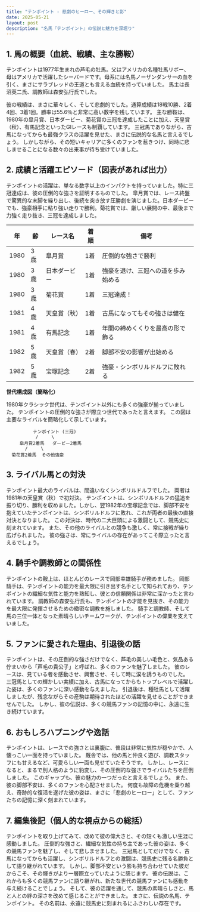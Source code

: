 ```yaml
---
title: "テンポイント - 悲劇のヒーロー、その輝きと影"
date: 2025-05-21
layout: post
description: "名馬『テンポイント』の伝説と魅力を深堀り"
---
```


## 1. 馬の概要（血統、戦績、主な勝鞍）

テンポイントは1977年生まれの芦毛の牡馬。父はアメリカの名種牡馬リボー、母はアメリカで活躍したシーバードです。母系には名馬ノーザンダンサーの血を引く、まさにサラブレッドの王道とも言える血統を持っていました。  馬主は長沼英二氏、調教師は森安弘行氏でした。

彼の戦績は、まさに華々しく、そして悲劇的でした。通算成績は18戦10勝、2着4回、3着1回。勝率は55.6％と非常に高い数字を残しています。  主な勝鞍は、1980年の皐月賞、日本ダービー、菊花賞の三冠を達成したことに加え、天皇賞（秋）、有馬記念といったGIレースも制覇しています。  三冠馬でありながら、古馬になってからも最強クラスの活躍を見せた、まさに伝説的な名馬と言えるでしょう。  しかしながら、その短いキャリアに多くのファンを惹きつけ、同時に悲しませることになる数々の出来事が待ち受けていました。


## 2. 成績と活躍エピソード（図表があれば出力）

テンポイントの活躍は、単なる数字以上のインパクトを持っていました。特に三冠達成は、彼の圧倒的な強さを証明するものでした。  皐月賞では、レース終盤で驚異的な末脚を繰り出し、後続を突き放す圧勝劇を演じました。日本ダービーでも、強豪相手に粘り強い走りで勝利。菊花賞では、厳しい展開の中、最後まで力強く走り抜き、三冠を達成しました。

| 年 | 齢 | レース名          | 着順 | 備考                                         |
|---|----|-------------------|-----|---------------------------------------------|
| 1980 | 3歳 | 皐月賞            | 1着 | 圧倒的な強さで勝利                         |
| 1980 | 3歳 | 日本ダービー        | 1着 | 強豪を退け、三冠への道を歩み始める             |
| 1980 | 3歳 | 菊花賞            | 1着 | 三冠達成！                               |
| 1981 | 4歳 | 天皇賞（秋）        | 1着 | 古馬になってもその強さは健在                 |
| 1981 | 4歳 | 有馬記念          | 1着 | 年間の締めくくりを最高の形で飾る             |
| 1982 | 5歳 | 天皇賞（春）        | 2着 | 脚部不安の影響が出始める                     |
| 1982 | 5歳 | 宝塚記念          | 2着 | 強豪・シンボリルドルフに敗れる               |


**世代構成図（簡略化）**

1980年クラシック世代は、テンポイント以外にも多くの強豪が揃っていました。  テンポイントの圧倒的な強さが際立つ世代であったと言えます。  この図は主要なライバルを簡略化して示しています。

```
          テンポイント (三冠)
           /     \
     皐月賞2着馬   ダービー2着馬
       /     \
  菊花賞2着馬  その他強豪
```


## 3. ライバル馬との対決

テンポイント最大のライバルは、間違いなくシンボリルドルフでした。  両者は1981年の天皇賞（秋）で初対決。  テンポイントは、シンボリルドルフの猛追を振り切り、勝利を収めました。しかし、翌1982年の宝塚記念では、脚部不安を抱えていたテンポイントは、シンボリルドルフに敗れ、これが両者の最後の直接対決となりました。  この対決は、時代の二大巨頭による激闘として、競馬史に刻まれています。  また、その他のライバルとの競争も激しく、常に接戦が繰り広げられました。  彼の強さは、常にライバルの存在があってこそ際立ったと言えるでしょう。


## 4. 騎手や調教師との関係性

テンポイントの鞍上は、ほとんどのレースで岡部幸雄騎手が務めました。  岡部騎手は、テンポイントの能力を最大限に引き出す名手として知られており、テンポイントの繊細な気性と能力を熟知し、彼との信頼関係は非常に深かったと言われています。  調教師の森安弘行氏も、テンポイントの才能を見抜き、その能力を最大限に発揮させるための緻密な調教を施しました。  騎手と調教師、そして馬の三位一体となった素晴らしいチームワークが、テンポイントの偉業を支えていました。


## 5. ファンに愛された理由、引退後の話

テンポイントは、その圧倒的な強さだけでなく、芦毛の美しい毛色と、気品ある佇まいから「芦毛の貴公子」と呼ばれ、多くのファンを魅了しました。  彼のレースは、見ている者を感動させ、興奮させ、そして時に涙を誘うものでした。  三冠馬としての輝かしい実績に加え、古馬になってからもトップレベルで活躍した姿は、多くのファンに深い感動を与えました。  引退後は、種牡馬として活躍しましたが、残念ながらその産駒は期待されたほどの活躍を見せることができませんでした。  しかし、彼の伝説は、多くの競馬ファンの記憶の中に、永遠に生き続けています。


## 6. おもしろハプニングや逸話

テンポイントは、レースでの強さとは裏腹に、普段は非常に気性が穏やかで、人懐っこい一面を持っていました。  厩舎では、他の馬と仲良く遊び、調教スタッフにも甘えるなど、可愛らしい一面も見せていたそうです。  しかし、レースになると、まるで別人格のように豹変し、その圧倒的な強さでライバルたちを圧倒しました。  このギャップも、彼の魅力の一つだったと言えるでしょう。  また、彼の脚部不安は、多くのファンを心配させました。  何度も故障の危機を乗り越え、奇跡的な復活を遂げた彼の姿は、まさに「悲劇のヒーロー」として、ファンたちの記憶に深く刻まれています。


## 7. 編集後記（個人的な視点からの総括）

テンポイントを取り上げてみて、改めて彼の偉大さと、その短くも激しい生涯に感動しました。  圧倒的な強さと、繊細な気性の持ち主であった彼の姿は、多くの競馬ファンを魅了し、そして悲しませました。  三冠馬としてだけでなく、古馬になってからも活躍し、シンボリルドルフとの激闘は、競馬史に残る名勝負として語り継がれています。  しかし、脚部不安という影も持ち合わせていた彼だからこそ、その輝きがより一層際立っていたように感じます。  彼の伝説は、これからも多くの競馬ファンに語り継がれ、新たな世代の競馬ファンにも感動を与え続けることでしょう。  そして、彼の活躍を通して、競馬の素晴らしさと、馬と人との絆の深さを改めて感じることができました。  まさに、伝説の名馬、テンポイント。  その名前は、永遠に競馬史に刻まれるにふさわしい存在です。
